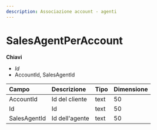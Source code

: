 ```yaml
---
description: Associazione account - agenti
---
```


# SalesAgentPerAccount

**Chiavi**

* _Id_
* AccountId, SalesAgentId

| Campo | Descrizione | Tipo | Dimensione |
| :--- | :--- | :--- | :--- |
| AccountId | Id del cliente | text | 50 |
| Id | Id | text | 50 |
| SalesAgentId | Id dell'agente | text | 50 |

